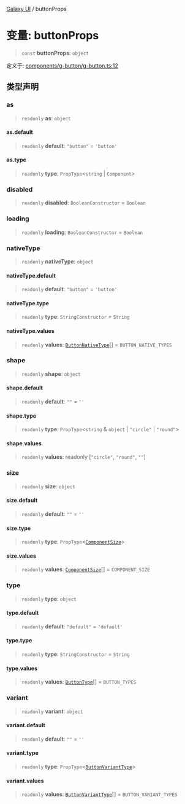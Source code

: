 [Galaxy UI](../index.md) / buttonProps

# 变量: buttonProps

> `const` **buttonProps**: `object`

定义于: [components/g-button/g-button.ts:12](https://github.com/zhengxs2018/galaxy-vue/blob/8e5a3fb68b3f76d6c1ebad5eeee34606ff2e7045/packages/galaxy-ui/src/components/g-button/g-button.ts#L12)

## 类型声明

### as

> `readonly` **as**: `object`

#### as.default

> `readonly` **default**: `"button"` = `'button'`

#### as.type

> `readonly` **type**: `PropType`\<`string` \| `Component`\>

### disabled

> `readonly` **disabled**: `BooleanConstructor` = `Boolean`

### loading

> `readonly` **loading**: `BooleanConstructor` = `Boolean`

### nativeType

> `readonly` **nativeType**: `object`

#### nativeType.default

> `readonly` **default**: `"button"` = `'button'`

#### nativeType.type

> `readonly` **type**: `StringConstructor` = `String`

#### nativeType.values

> `readonly` **values**: [`ButtonNativeType`](../type-aliases/ButtonNativeType.md)[] = `BUTTON_NATIVE_TYPES`

### shape

> `readonly` **shape**: `object`

#### shape.default

> `readonly` **default**: `""` = `''`

#### shape.type

> `readonly` **type**: `PropType`\<`string` & `object` \| `"circle"` \| `"round"`\>

#### shape.values

> `readonly` **values**: readonly \[`"circle"`, `"round"`, `""`\]

### size

> `readonly` **size**: `object`

#### size.default

> `readonly` **default**: `""` = `''`

#### size.type

> `readonly` **type**: `PropType`\<[`ComponentSize`](../type-aliases/ComponentSize.md)\>

#### size.values

> `readonly` **values**: [`ComponentSize`](../type-aliases/ComponentSize.md)[] = `COMPONENT_SIZE`

### type

> `readonly` **type**: `object`

#### type.default

> `readonly` **default**: `"default"` = `'default'`

#### type.type

> `readonly` **type**: `StringConstructor` = `String`

#### type.values

> `readonly` **values**: [`ButtonType`](../type-aliases/ButtonType.md)[] = `BUTTON_TYPES`

### variant

> `readonly` **variant**: `object`

#### variant.default

> `readonly` **default**: `""` = `''`

#### variant.type

> `readonly` **type**: `PropType`\<[`ButtonVariantType`](../type-aliases/ButtonVariantType.md)\>

#### variant.values

> `readonly` **values**: [`ButtonVariantType`](../type-aliases/ButtonVariantType.md)[] = `BUTTON_VARIANT_TYPES`
